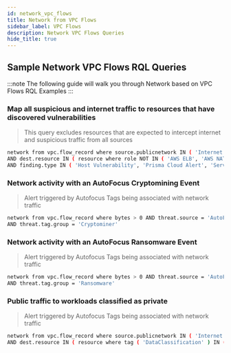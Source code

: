 ```yaml
---
id: network_vpc_flows
title: Network from VPC Flows
sidebar_label: VPC Flows
description: Network VPC Flows Queries
hide_title: true
---
```


## Sample Network VPC Flows RQL Queries

:::note
The following guide will walk you through Network based on VPC Flows RQL Examples
:::

### Map all suspicious and internet traffic to resources that have discovered vulnerabilities

> This query excludes resources that are expected to intercept internet and suspicious traffic from all sources

```bash
network from vpc.flow_record where source.publicnetwork IN ( 'Internet IPs', 'Suspicious IPs' )
AND dest.resource IN ( resource where role NOT IN ( 'AWS ELB', 'AWS NAT Gateway', 'AZURE ELB', 'GCP ELB' )
AND finding.type IN ( 'Host Vulnerability', 'Prisma Cloud Alert', 'Serverless Vulnerability' ) ) AND bytes > 0
```

### Network activity with an AutoFocus Cryptomining Event

> Alert triggered by Autofocus Tags being associated with network traffic

```bash
network from vpc.flow_record where bytes > 0 AND threat.source = 'AutoFocus'
AND threat.tag.group = 'Cryptominer'
```

### Network activity with an AutoFocus Ransomware Event

> Alert triggered by Autofocus Tags being associated with network traffic

```bash
network from vpc.flow_record where bytes > 0 AND threat.source = 'AutoFocus'
AND threat.tag.group = 'Ransomware'
```

### Public traffic to workloads classified as private

> Alert triggered by Autofocus Tags being associated with network traffic

```bash
network from vpc.flow_record where source.publicnetwork IN ( 'Internet IPs', 'Suspicious IPs' )
AND dest.resource IN ( resource where tag ( 'DataClassification' ) IN ( 'private' ,'Private'))
```
